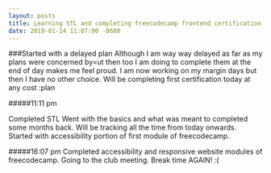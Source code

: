 ```yaml
---
layout: posts
title: Learning STL and completing freecodecamp frontend certification
date: 2019-01-14 11:07:00 -0600
---
```


###Started with a delayed plan
Although I am way way delayed as far as my plans were concerned by=ut then too I am doing to complete them at the end of day makes me feel proud. I am now working on my margin days but then I have no other choice. 
Will be completing first certification today at any cost :plan

#####11:11 pm

Completed STL
Went with the basics and what was meant to completed some months back. Will be tracking all the time from today onwards.
Started with accessibility portion of first module of freecodecamp.

#####16:07 pm
Completed accessibility and responsive website modules of freecodecamp. Going to the club meeting. Break time AGAIN! :(

